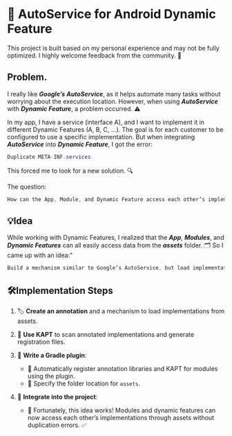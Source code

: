 # 🚀 AutoService for Android Dynamic Feature

This project is built based on my personal experience and may not be fully optimized. I highly welcome feedback from the community. 🙏

## Problem.

I really like ***Google’s AutoService***, as it helps automate many tasks without worrying about the execution location. However, when using ***AutoService*** with ***Dynamic Feature***, a problem occurred. ⚠️

In my app, I have a service (interface A), and I want to implement it in different Dynamic Features (A, B, C, …). The goal is for each customer to be configured to use a specific implementation.
But when integrating ***AutoService*** into ***Dynamic Feature***, I got the error:

```java
Duplicate META-INF.services
```
This forced me to look for a new solution. 🔍

The question:

```java
How can the App, Module, and Dynamic Feature access each other’s implementations without causing duplication errors? 🤔
```


## 💡Idea

While working with Dynamic Features, I realized that the ***App***, ***Modules***, and ***Dynamic Features*** can all easily access data from the ***assets*** folder. 🗂️
So I came up with an idea:"

```java
Build a mechanism similar to Google’s AutoService, but load implementations through Assets instead of META-INF. ✨
```

## 🛠️Implementation Steps

1. 🏷️ **Create an annotation** and a mechanism to load implementations from assets.

2. 🔧 **Use KAPT** to scan annotated implementations and generate registration files.

3. 📝 **Write a Gradle plugin**:
    - 🔌 Automatically register annotation libraries and KAPT for modules using the plugin.
    - 📁 Specify the folder location for `assets`.

4. 🚀 **Integrate into the project**:
    - 🎉 Fortunately, this idea works! Modules and dynamic features can now access each other’s implementations through assets without duplication errors. ✅
